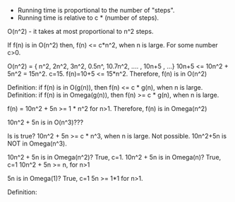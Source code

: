 - Running time is proportional to the number of "steps".
- Running time is relative to c * (number of steps).

O(n^2) - it takes at most proportional to n^2 steps.

If f(n) is in O(n^2) then, f(n) <= c*n^2, when n is large. For some number c>0.

O(n^2) = { n^2, 2n^2, 3n^2, 0.5n^, 10.7n^2, .... , 10n+5 , ...}
10n+5 <= 10n^2 + 5n^2 = 15n^2.   c=15.
f(n)=10+5 <= 15*n^2.  Therefore, f(n) is in O(n^2)

Definition: if f(n) is in O(g(n)), then f(n) <= c * g(n), when n is large.
Definition: if f(n) is in Omega(g(n)), then f(n) >= c * g(n), when n is large.

f(n) = 10n^2 + 5n >= 1 * n^2 for n>1. Therefore, f(n) is in Omega(n^2)

10n^2 + 5n is in O(n^3)???

Is is true? 10n^2 + 5n >= c * n^3, when n is large.  Not possible. 10n^2+5n is
NOT in Omega(n^3).

10n^2 + 5n is in Omega(n^2)? True, c=1.
10n^2 + 5n is in Omega(n)? True, c=1
10n^2 + 5n >= n, for n>1

5n is in Omega(1)?  True, c=1
5n >= 1*1 for n>1.

Definition: 




